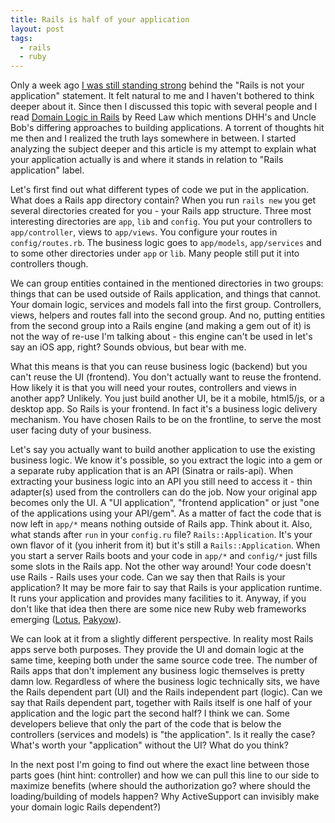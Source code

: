 ```yaml
---
title: Rails is half of your application
layout: post
tags:
  - rails
  - ruby
---
```


Only a week ago [I was still standing
strong](https://twitter.com/sickill/status/440885912625766400) behind the
"Rails is not your application" statement. It felt natural to me and I haven't
bothered to think deeper about it. Since then I discussed this topic with
several people and I read [Domain Logic in
Rails](http://www.smashingboxes.com/domain-logic-in-rails/) by Reed Law which
mentions DHH's and Uncle Bob's differing approaches to building applications. A
torrent of thoughts hit me then and I realized the truth lays somewhere in
between. I started analyzing the subject deeper and this article is my attempt
to explain what your application actually is and where it stands in relation to
"Rails application" label.

Let's first find out what different types of code we put in the application.
What does a Rails app directory contain?  When you run `rails new` you get
several directories created for you - your Rails app structure.  Three most
interesting directories are `app`, `lib` and `config`. You put your controllers
to `app/controller`, views to `app/views`. You configure your routes in
`config/routes.rb`. The business logic goes to `app/models`, `app/services` and
to some other directories under `app` or `lib`. Many people still put it into
controllers though.

We can group entities contained in the mentioned directories in two groups:
things that can be used outside of Rails application, and things that cannot.
Your domain logic, services and models fall into the first group. Controllers,
views, helpers and routes fall into the second group. And no, putting entities
from the second group into a Rails engine (and making a gem out of it) is not
the way of re-use I'm talking about - this engine can't be used in let's say an
iOS app, right? Sounds obvious, but bear with me.

What this means is that you can reuse business logic (backend) but you can't
reuse the UI (frontend). You don't actually want to reuse the frontend. How
likely it is that you will need your routes, controllers and views in another
app? Unlikely. You just build another UI, be it a mobile, html5/js, or a
desktop app. So Rails is your frontend. In fact it's a business logic delivery
mechanism. You have chosen Rails to be on the frontline, to serve the most user
facing duty of your business.

Let's say you actually want to build another application to use the existing
business logic. We know it's possible, so you extract the logic into a gem or a
separate ruby application that is an API (Sinatra or rails-api). When
extracting your business logic into an API you still need to access it - thin
adapter(s) used from the controllers can do the job. Now your original app
becomes only the UI. A "UI application", "frontend application" or just "one of
the applications using your API/gem". As a matter of fact the code that is now
left in `app/*` means nothing outside of Rails app. Think about it. Also, what
stands after `run` in your `config.ru` file?  `Rails::Application`. It's your
own flavor of it (you inherit from it) but it's still a `Rails::Application`.
When you start a server Rails boots and your code in `app/*` and `config/*`
just fills some slots in the Rails app. Not the other way around! Your code
doesn't use Rails - Rails uses your code. Can we say then that Rails is your
application? It may be more fair to say that Rails is your application runtime.
It runs your application and provides many facilities to it. Anyway, if you
don't like that idea then there are some nice new Ruby web frameworks emerging
([Lotus](http://lotusrb.org/), [Pakyow](http://pakyow.com/)).

We can look at it from a slightly different perspective. In reality most Rails
apps serve both purposes. They provide the UI and domain logic at the same
time, keeping both under the same source code tree. The number of Rails apps
that don't implement any business logic themselves is pretty damn low.
Regardless of where the business logic technically sits, we have the Rails
dependent part (UI) and the Rails independent part (logic). Can we say that
Rails dependent part, together with Rails itself is one half of your
application and the logic part the second half? I think we can. Some developers
believe that only the part of the code that is below the controllers (services
and models) is "the application". Is it really the case? What's worth your
"application" without the UI? What do you think?

In the next post I'm going to find out where the exact line between those parts
goes (hint hint: controller) and how we can pull this line to our side to
maximize benefits (where should the authorization go? where should the
loading/building of models happen? Why ActiveSupport can invisibly make your
domain logic Rails dependent?) 
